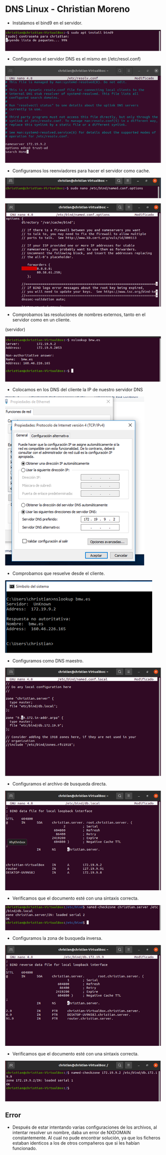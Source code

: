 # DNS Linux - Christian Moreno #

- Instalamos el bind9 en el servidor.

![image](https://github.com/christianjmx/SRD_christian/blob/main/Tema%203/DNS%20Linux/IMG/1.png)

- Configuramos el servidor DNS es el mismo en (/etc/resol.conf)

![image](https://github.com/christianjmx/SRD_christian/blob/main/Tema%203/DNS%20Linux/IMG/2.png)

- Configuramos los reenviadores para hacer el servidor como cache.

![image](https://github.com/christianjmx/SRD_christian/blob/main/Tema%203/DNS%20Linux/IMG/3.png)

![image](https://github.com/christianjmx/SRD_christian/blob/main/Tema%203/DNS%20Linux/IMG/4.png)

- Comprobamos las resoluciones de nombres externos, tanto en el servidor como en un cliente.

(servidor)

![image](https://github.com/christianjmx/SRD_christian/blob/main/Tema%203/DNS%20Linux/IMG/5.png)

- Colocamos en los DNS del cliente la IP de nuestro servidor DNS

![image](https://github.com/christianjmx/SRD_christian/blob/main/Tema%203/DNS%20Linux/IMG/6.png)

- Comprobamos que resuelve desde el cliente.

![image](https://github.com/christianjmx/SRD_christian/blob/main/Tema%203/DNS%20Linux/IMG/7.png)

- Configuramos como DNS maestro.

![image](https://github.com/christianjmx/SRD_christian/blob/main/Tema%203/DNS%20Linux/IMG/8.png)

- Configuramos el archivo de busqueda directa.

![image](https://github.com/christianjmx/SRD_christian/blob/main/Tema%203/DNS%20Linux/IMG/9.png)

- Verificamos que el documento esté con una sintaxis correcta.

![image](https://github.com/christianjmx/SRD_christian/blob/main/Tema%203/DNS%20Linux/IMG/10.png)

- Configuramos la zona de busqueda inversa.

![image](https://github.com/christianjmx/SRD_christian/blob/main/Tema%203/DNS%20Linux/IMG/11.png)

- Verificamos que el documento esté con una sintaxis correcta.

![image](https://github.com/christianjmx/SRD_christian/blob/main/Tema%203/DNS%20Linux/IMG/12.png)

## Error ##

- Después de estar intentando varias configuraciones de los archivos, al intentar resolver un nombre, daba un error de NXDOMAIN constantemente. Al cual no pude encontrar solución, ya que los ficheros estaban identicos a los de otros compañeros que si les habían funcionado.











